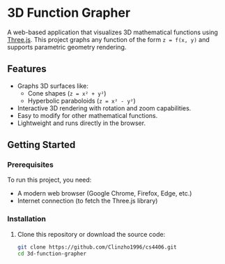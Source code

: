 # 3D Function Grapher

A web-based application that visualizes 3D mathematical functions using [Three.js](https://threejs.org/). This project graphs any function of the form `z = f(x, y)` and supports parametric geometry rendering.

## Features

- Graphs 3D surfaces like:
  - Cone shapes (`z = x² + y²`)
  - Hyperbolic paraboloids (`z = x² - y²`)
- Interactive 3D rendering with rotation and zoom capabilities.
- Easy to modify for other mathematical functions.
- Lightweight and runs directly in the browser.

## Getting Started

### Prerequisites

To run this project, you need:

- A modern web browser (Google Chrome, Firefox, Edge, etc.)
- Internet connection (to fetch the Three.js library)

### Installation

1. Clone this repository or download the source code:
   ```bash
   git clone https://github.com/Clinzho1996/cs4406.git
   cd 3d-function-grapher
   ```
